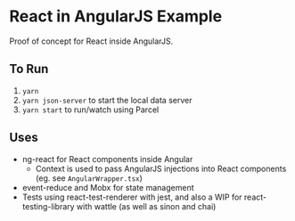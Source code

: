 # React in AngularJS Example
Proof of concept for React inside AngularJS. 

## To Run
1. `yarn`
2. `yarn json-server` to start the local data server 
3. `yarn start` to run/watch using Parcel

## Uses
* ng-react for React components inside Angular
  * Context is used to pass AngularJS injections into React components (eg. see `AngularWrapper.tsx`)
* event-reduce and Mobx for state management
* Tests using react-test-renderer with jest, and also a WIP for react-testing-library with wattle (as well as sinon and chai)
